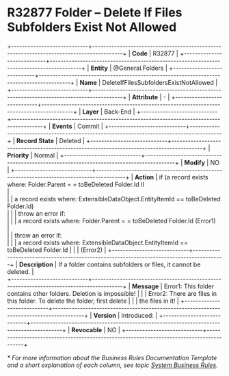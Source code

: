 ﻿---
erp.type: business-rule
erp.entity: Crm.Presales.Leads
---

# R32877 Folder – Delete If Files Subfolders Exist Not Allowed
+----------------------------+-----------------------------------------------------------------------------------------+
| **Code**                   | R32877                                                                                  |
+----------------------------+-----------------------------------------------------------------------------------------+
| **Entity**                 | @General.Folders                                                                        |
+----------------------------+-----------------------------------------------------------------------------------------+
| **Name**                   | DeleteIfFilesSubfoldersExistNotAllowed                                                  |
+----------------------------+-----------------------------------------------------------------------------------------+
| **Attribute**              | \-                                                                                      |
+----------------------------+-----------------------------------------------------------------------------------------+
| **Layer**                  | Back-End                                                                                |
+----------------------------+-----------------------------------------------------------------------------------------+
| **Events**                 | Commit                                                                                  |
+----------------------------+-----------------------------------------------------------------------------------------+
| **Record State**           | Deleted                                                                                 |
+----------------------------+-----------------------------------------------------------------------------------------+
| **Priority**               | Normal                                                                                  |
+----------------------------+-----------------------------------------------------------------------------------------+
| **Modify**                 | NO                                                                                      |
+----------------------------+-----------------------------------------------------------------------------------------+
| **Action**                 | if (a record exists where: Folder.Parent = = toBeDeleted Folder.Id    II    <br>        |    
|                            | a record exists where: ExtensibleDataObject.EntityItemId == toBeDeleted Folder.Id) <br> |
|                            | throw an error if: <br>                                                                 |
|                            | a record exists where: Folder.Parent = = toBeDeleted Folder.Id (Error1) <br>            |     
|                            | throw an error if: <br>                                                                 | 
|                            | a record exists where: ExtensibleDataObject.EntityItemId == toBeDeleted Folder.Id       |
|                            | (Error2)                                                                                |
+----------------------------+-----------------------------------------------------------------------------------------+
| **Description**            | If a folder contains subfolders or files, it cannot be deleted.                         |                                         
+----------------------------+-----------------------------------------------------------------------------------------+
| **Message**                | Еrror1: This folder contains other folders. Deletion is impossible!                     |
|                            | Error2: There are files in this folder. To delete the folder, first delete              |
|                            | the files in it!                                                                        |
+----------------------------+-----------------------------------------------------------------------------------------+
| **Version**                | Introduced:                                                                             |
+----------------------------+-----------------------------------------------------------------------------------------+
| **Revocable**              | NO                                                                                      |
+----------------------------+-----------------------------------------------------------------------------------------+

*\* For more information about the Business Rules Documentation Template and a short explanation of each column, see
topic [System Business Rules](../templates/template-description-system-business-rules.md).*
